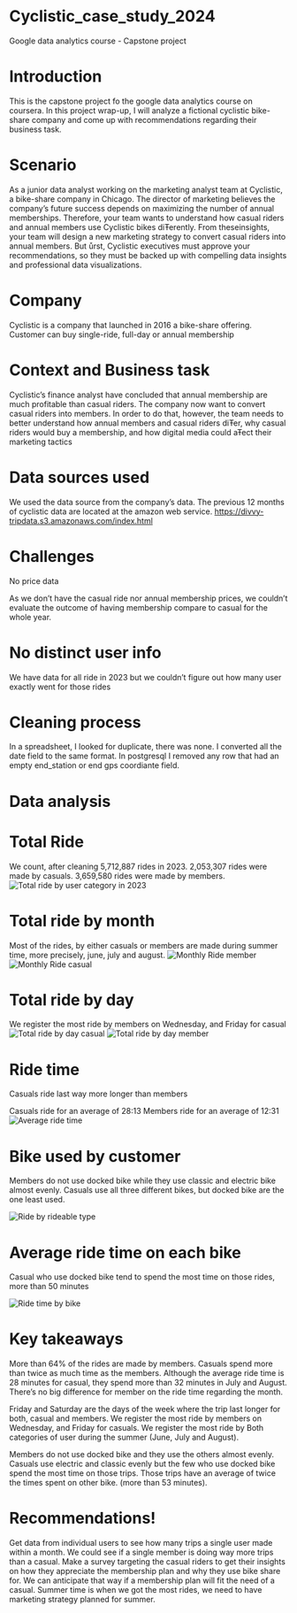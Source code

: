 # Cyclistic_case_study_2024
Google data analytics course - Capstone project

# Introduction
This is the capstone project fo the google data analytics course on coursera. In this project wrap-up, I will analyze a fictional cyclistic bike-share company
and come up with recommendations regarding their business task.

# Scenario
As a junior data analyst working on the marketing analyst team at Cyclistic, a bike-share company in Chicago. 
The director of marketing believes the company’s future success depends on maximizing the number of annual memberships. Therefore, your team wants to
understand how casual riders and annual members use Cyclistic bikes diŦerently. From theseinsights, your team will design a new marketing strategy 
to convert casual riders into annual members. But ůrst, Cyclistic executives must approve your recommendations, so they must be
backed up with compelling data insights and professional data visualizations.

# Company
Cyclistic is a company that launched in 2016 a bike-share offering. Customer can buy single-ride, full-day or annual membership 

# Context and Business task
Cyclistic’s finance analyst have concluded that annual membership are much profitable than casual riders. The company now want to convert casual riders into members. 
In order to do that, however, the team needs to better understand how annual members and casual riders diŦer, why casual riders would buy a membership, and how digital media could aŦect their marketing tactics

# Data sources used
We used the data source from the company’s data. The previous 12 months of cyclistic data are located at the amazon web service. 
https://divvy-tripdata.s3.amazonaws.com/index.html

# Challenges
No price data

As we don’t have the casual ride nor annual membership prices, we couldn’t evaluate the outcome of having membership compare to casual for the whole year.

# No distinct user info 
We have data for all ride in 2023 but we couldn’t figure out how many user exactly went for those rides


# Cleaning process
In a spreadsheet, I looked for duplicate, there was none. I converted all the date field to the same format. In postgresql I removed any row that had an empty end_station or end gps coordiante field. 


# Data analysis
# Total Ride
We count, after cleaning 5,712,887 rides in 2023. 
2,053,307 rides were made by casuals.
3,659,580 rides were made by members. 
![Total ride by user category in 2023](https://github.com/distephano30/Cyclistic_case_study_2024/assets/9010976/fb6c9092-dec4-4ca9-9307-0ab54fb92ab0)


# Total ride by month
Most of the rides, by either casuals or members are made during summer time, more precisely, june, july and august.
![Monthly Ride member](https://github.com/distephano30/Cyclistic_case_study_2024/assets/9010976/e38d6b73-7dac-4b78-b63f-fa405a12e958)
![Monthly Ride casual](https://github.com/distephano30/Cyclistic_case_study_2024/assets/9010976/210d4758-de44-4665-9edd-6d1ad72ef44c)

# Total ride by day
We register the most ride by members on Wednesday, and Friday for casual
![Total ride by day casual](https://github.com/distephano30/Cyclistic_case_study_2024/assets/9010976/7f30574a-b895-4485-82cf-003d67977d7d)
![Total ride by day member](https://github.com/distephano30/Cyclistic_case_study_2024/assets/9010976/25a445ef-b36e-4ef1-8b0d-2bc281848468)


# Ride time
Casuals ride last way more longer than members

Casuals ride for an average of 28:13
Members ride for an average of 12:31
![Average ride time ](https://github.com/distephano30/Cyclistic_case_study_2024/assets/9010976/72b2ba9f-3d7a-4e3f-8e8c-e352abfc2fef)



# Bike used by customer
Members do not use docked bike while they use classic and electric bike almost evenly.
Casuals use all three different bikes, but docked bike are the one least used.

![Ride by rideable type](https://github.com/distephano30/Cyclistic_case_study_2024/assets/9010976/8b0b9071-ca9b-4144-973a-65261cd4cd0e)


# Average ride time on each bike
Casual who use docked bike tend to spend the most time on those rides, more than 50 minutes

![Ride time by bike](https://github.com/distephano30/Cyclistic_case_study_2024/assets/9010976/c2c28d2b-a3ba-42ab-a0e3-1a451084a42b)


# Key takeaways
More than 64% of the rides are made by members.
Casuals spend more than twice as much time as the members.
Although the average ride time is 28 minutes for casual, they spend more than 32 minutes in July and August.
There’s no big difference for member on the ride time regarding the month.

Friday and Saturday are the days of the week where the trip last longer for both, casual and members.
We register the most ride by members on Wednesday, and Friday for casuals.
We register the most ride by Both categories of user during the summer (June, July and August).

Members do not use docked bike and they use the others almost evenly.
Casuals use electric and classic evenly but the few who use docked bike spend the most time on those trips. Those trips have an average of twice the times spent on other bike. (more than 53 minutes).



# Recommendations!

Get data from individual users to see how many trips a single user made within a month. We could see if a single member is doing way more trips than a casual.
Make a survey targeting the casual riders to get their insights on how they appreciate the membership plan and why they use bike share for. We can anticipate that way if a membership plan will fit the need of a casual.
Summer time is when we got the most rides, we need to have marketing strategy planned for summer. 










